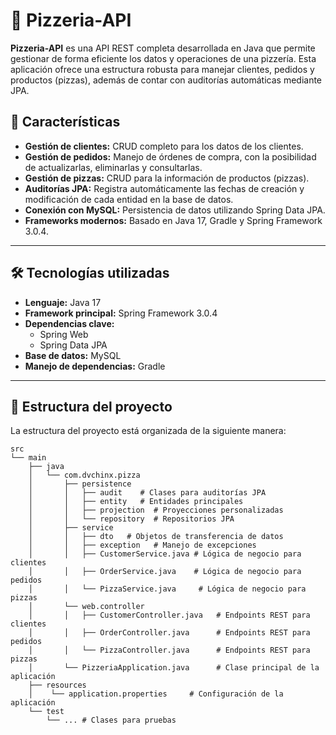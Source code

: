# 🍕 Pizzeria-API

**Pizzeria-API** es una API REST completa desarrollada en Java que permite gestionar de forma eficiente los datos y operaciones de 
una pizzería. Esta aplicación ofrece una estructura robusta para manejar clientes, pedidos y productos (pizzas), además de contar 
con auditorías automáticas mediante JPA.

## 🚀 Características

- **Gestión de clientes:** CRUD completo para los datos de los clientes.
- **Gestión de pedidos:** Manejo de órdenes de compra, con la posibilidad de actualizarlas, eliminarlas y consultarlas.
- **Gestión de pizzas:** CRUD para la información de productos (pizzas).
- **Auditorías JPA:** Registra automáticamente las fechas de creación y modificación de cada entidad en la base de datos.
- **Conexión con MySQL:** Persistencia de datos utilizando Spring Data JPA.
- **Frameworks modernos:** Basado en Java 17, Gradle y Spring Framework 3.0.4.

---

## 🛠️ Tecnologías utilizadas

- **Lenguaje:** Java 17
- **Framework principal:** Spring Framework 3.0.4
- **Dependencias clave:**
  - Spring Web
  - Spring Data JPA
- **Base de datos:** MySQL
- **Manejo de dependencias:** Gradle

---

## 📂 Estructura del proyecto

La estructura del proyecto está organizada de la siguiente manera:
```
src 
└── main 
    ├── java 
    │   └── com.dvchinx.pizza 
    │       ├── persistence 
    │       │   ├── audit    # Clases para auditorías JPA 
    │       │   ├── entity   # Entidades principales 
    │       │   ├── projection  # Proyecciones personalizadas 
    │       │   └── repository  # Repositorios JPA 
    │       ├── service 
    │       │   ├── dto   # Objetos de transferencia de datos 
    │       │   ├── exception   # Manejo de excepciones 
    │       │   ├── CustomerService.java # Lógica de negocio para clientes 
    │       │   ├── OrderService.java    # Lógica de negocio para pedidos 
    │       │   └── PizzaService.java     # Lógica de negocio para pizzas 
    │       └── web.controller 
    │       │   ├── CustomerController.java   # Endpoints REST para clientes 
    │       │   ├── OrderController.java      # Endpoints REST para pedidos 
    │       │   └── PizzaController.java      # Endpoints REST para pizzas 
    │       └── PizzeriaApplication.java      # Clase principal de la aplicación 
    ├── resources 
    │    └── application.properties     # Configuración de la aplicación 
    └── test 
        └── ... # Clases para pruebas
